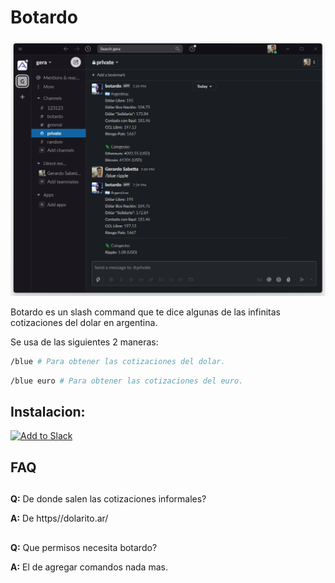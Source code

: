 # Botardo

![botardo](/docs/botardo.png)

Botardo es un slash command que te dice algunas de las infinitas cotizaciones del dolar en argentina.

Se usa de las siguientes 2 maneras:

```bash
/blue # Para obtener las cotizaciones del dolar.
```

```bash
/blue euro # Para obtener las cotizaciones del euro.
```

## Instalacion:

<a href="https://slack.com/oauth/v2/authorize?client_id=3429355377.1999658509110&scope=commands&user_scope="><img alt="Add to Slack" height="40" width="139" src="https://platform.slack-edge.com/img/add_to_slack.png" srcSet="https://platform.slack-edge.com/img/add_to_slack.png 1x, https://platform.slack-edge.com/img/add_to_slack@2x.png 2x" /></a>

## FAQ

##

**Q:** De donde salen las cotizaciones informales?

**A:** De https//dolarito.ar/

##

**Q:** Que permisos necesita botardo?

**A:** El de agregar comandos nada mas.
